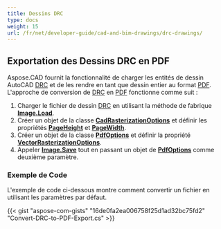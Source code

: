 ```yaml
---
title: Dessins DRC
type: docs
weight: 15
url: /fr/net/developer-guide/cad-and-bim-drawings/drc-drawings/
---
```


## **Exportation des Dessins DRC en PDF**

Aspose.CAD fournit la fonctionnalité de charger les entités de dessin AutoCAD [DRC](https://docs.fileformat.com/3d/drc/) et de les rendre en tant que dessin entier au format [PDF](https://docs.fileformat.com/pdf/). L'approche de conversion de [DRC](https://docs.fileformat.com/3d/drc/) en [PDF](https://docs.fileformat.com/pdf/) fonctionne comme suit :

1. Charger le fichier de dessin [DRC](https://docs.fileformat.com/3d/drc/) en utilisant la méthode de fabrique [**Image.Load**](https://reference.aspose.com/cad/net/aspose.cad.image/load/methods/2).
1. Créer un objet de la classe [**CadRasterizationOptions**](https://reference.aspose.com/cad/net/aspose.cad.imageoptions/cadrasterizationoptions) et définir les propriétés [**PageHeight**](https://reference.aspose.com/cad/net/aspose.cad.imageoptions/vectorrasterizationoptions/properties/pageheight) et [**PageWidth**](https://reference.aspose.com/cad/net/aspose.cad.imageoptions/vectorrasterizationoptions/properties/pagewidth).
1. Créer un objet de la classe [**PdfOptions**](https://reference.aspose.com/cad/net/aspose.cad.imageoptions/pdfoptions) et définir la propriété [**VectorRasterizationOptions**](https://reference.aspose.com/cad/net/aspose.cad.imageoptions/vectorrasterizationoptions).
1. Appeler [**Image.Save**](https://reference.aspose.com/cad/net/aspose.cad/image/methods/save/index) tout en passant un objet de [**PdfOptions**](https://reference.aspose.com/cad/net/aspose.cad.imageoptions/pdfoptions) comme deuxième paramètre.

### Exemple de Code

L'exemple de code ci-dessous montre comment convertir un fichier en utilisant les paramètres par défaut.


{{< gist "aspose-com-gists" "16de0fa2ea006758f25d1ad32bc75fd2" "Convert-DRC-to-PDF-Export.cs" >}}
